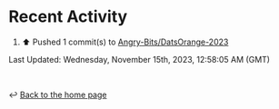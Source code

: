# Recent Activity

<!--RECENT_ACTIVITY:start-->
1. ⬆️ Pushed 1 commit(s) to [Angry-Bits/DatsOrange-2023](https://github.com/Angry-Bits/DatsOrange-2023)<br>
<!--RECENT_ACTIVITY:end-->

<!--RECENT_ACTIVITY:last_update-->
Last Updated: Wednesday, November 15th, 2023, 12:58:05 AM (GMT)
<!--RECENT_ACTIVITY:last_update_end-->

<br>

↩️ [Back to the home page](/README.md)
